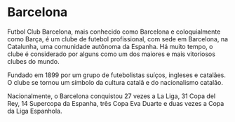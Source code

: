 # Barcelona
Futbol Club Barcelona, mais conhecido como Barcelona e coloquialmente como Barça, é um clube de futebol profissional, com sede em Barcelona, na Catalunha, uma comunidade autônoma da Espanha. Há muito tempo, o clube é considerado por alguns como um dos maiores e mais vitoriosos clubes do mundo.

Fundado em 1899 por um grupo de futebolistas suíços, ingleses e catalães. O clube se tornou um símbolo da cultura catalã e do nacionalismo catalão. 

Nacionalmente, o Barcelona conquistou 27 vezes a La Liga, 31 Copa del Rey, 14 Supercopa da Espanha, três Copa Eva Duarte e duas vezes a Copa da Liga Espanhola.